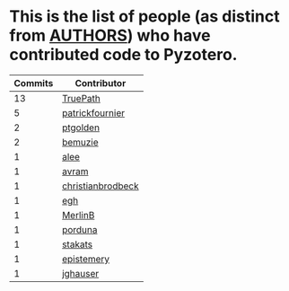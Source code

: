 # This is the list of people (as distinct from [AUTHORS](AUTHORS)) who have contributed code to Pyzotero.

| **Commits** | **Contributor**<br/> |
| --- |--- |
| 13 | [TruePath](https://github.com/urschrei/pyzotero/commits?author=TruePath) |
| 5 | [patrickfournier](https://github.com/urschrei/pyzotero/commits?author=patrickfournier) |
| 2 | [ptgolden](https://github.com/urschrei/pyzotero/commits?author=ptgolden) |
| 2 | [bemuzie](https://github.com/urschrei/pyzotero/commits?author=bemuzie) |
| 1 | [alee](https://github.com/urschrei/pyzotero/commits?author=alee) |
| 1 | [avram](https://github.com/urschrei/pyzotero/commits?author=avram) |
| 1 | [christianbrodbeck](https://github.com/urschrei/pyzotero/commits?author=christianbrodbeck) |
| 1 | [egh](https://github.com/urschrei/pyzotero/commits?author=egh) |
| 1 | [MerlinB](https://github.com/urschrei/pyzotero/commits?author=MerlinB) |
| 1 | [porduna](https://github.com/urschrei/pyzotero/commits?author=porduna) |
| 1 | [stakats](https://github.com/urschrei/pyzotero/commits?author=stakats) |
| 1 | [epistemery](https://github.com/urschrei/pyzotero/commits?author=epistemery) |
| 1 | [jghauser](https://github.com/urschrei/pyzotero/commits?author=jghauser) |
